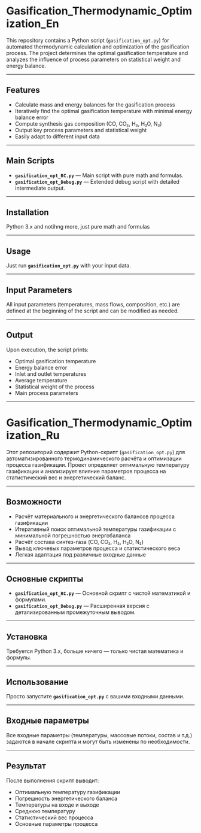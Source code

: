 # Gasification_Thermodynamic_Optimization_En

This repository contains a Python script (`gasification_opt.py`) for automated thermodynamic calculation and optimization of the gasification process. The project determines the optimal gasification temperature and analyzes the influence of process parameters on statistical weight and energy balance.

---

## Features

- Calculate mass and energy balances for the gasification process
- Iteratively find the optimal gasification temperature with minimal energy balance error
- Compute synthesis gas composition (CO, CO₂, H₂, H₂O, N₂)
- Output key process parameters and statistical weight
- Easily adapt to different input data

---

## Main Scripts

- **`gasification_opt_RC.py`** — Main script with pure math and formulas.  
- **`gasification_opt_Debug.py`** — Extended debug script with detailed intermediate output.

---

## Installation

Python 3.x and notihng more, just pure math and formulas 

---

## Usage

Just run **`gasification_opt.py`** with your input data.

---

## Input Parameters

All input parameters (temperatures, mass flows, composition, etc.) are defined at the beginning of the script and can be modified as needed.

---

## Output

Upon execution, the script prints:

- Optimal gasification temperature
- Energy balance error
- Inlet and outlet temperatures
- Average temperature
- Statistical weight of the process
- Main process parameters

---

# Gasification_Thermodynamic_Optimization_Ru

Этот репозиторий содержит Python-скрипт (`gasification_opt.py`) для автоматизированного термодинамического расчёта и оптимизации процесса газификации. Проект определяет оптимальную температуру газификации и анализирует влияние параметров процесса на статистический вес и энергетический баланс.

---

## Возможности

- Расчёт материального и энергетического балансов процесса газификации
- Итеративный поиск оптимальной температуры газификации с минимальной погрешностью энергобаланса
- Расчёт состава синтез-газа (CO, CO₂, H₂, H₂O, N₂)
- Вывод ключевых параметров процесса и статистического веса
- Легкая адаптация под различные входные данные

---

## Основные скрипты

- **`gasification_opt_RC.py`** — Основной скрипт с чистой математикой и формулами.  
- **`gasification_opt_Debug.py`** — Расширенная версия с детализированным промежуточным выводом.

---

## Установка

Требуется Python 3.x, больше ничего — только чистая математика и формулы.

---

## Использование

Просто запустите **`gasification_opt.py`** с вашими входными данными.

---

## Входные параметры

Все входные параметры (температуры, массовые потоки, состав и т.д.) задаются в начале скрипта и могут быть изменены по необходимости.

---

## Результат

После выполнения скрипт выводит:

- Оптимальную температуру газификации
- Погрешность энергетического баланса
- Температуры на входе и выходе
- Среднюю температуру
- Статистический вес процесса
- Основные параметры процесса
